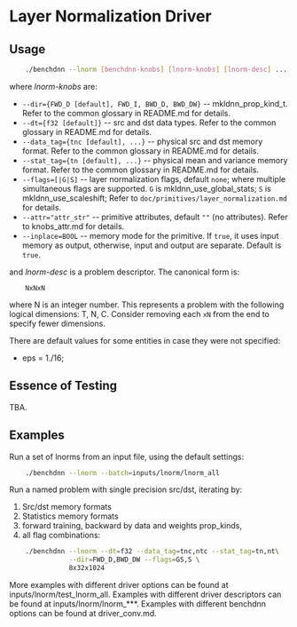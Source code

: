 # Layer Normalization Driver

## Usage
``` sh
    ./benchdnn --lnorm [benchdnn-knobs] [lnorm-knobs] [lnorm-desc] ...
```

where *lnorm-knobs* are:

 - `--dir={FWD_D [default], FWD_I, BWD_D, BWD_DW}` -- mkldnn_prop_kind_t.
            Refer to the common glossary in README.md for details.
 - `--dt={f32 [default]}` -- src and dst data types.
            Refer to the common glossary in README.md for details.
 - `--data_tag={tnc [default], ...}` -- physical src and dst memory format.
            Refer to the common glossary in README.md for details.
 - `--stat_tag={tn [default], ...}` -- physical mean and variance memory format.
            Refer to the common glossary in README.md for details.
 - `--flags=[|G|S]` -- layer normalization flags, default `none`; where
            multiple simultaneous flags are supported.
            `G` is mkldnn_use_global_stats;
            `S` is mkldnn_use_scaleshift;
            Refer to ``doc/primitives/layer_normalization.md`` for details.
 - `--attr="attr_str"` -- primitive attributes, default `""` (no attributes).
            Refer to knobs_attr.md for details.
 - `--inplace=BOOL` -- memory mode for the primitive. If `true`, it uses input
            memory as output, otherwise, input and output are separate.
            Default is `true`.

and *lnorm-desc* is a problem descriptor. The canonical form is:
```
    NxNxN
```
where N is an integer number. This represents a problem with the
following logical dimensions: T, N, C. Consider removing each `xN` from
the end to specify fewer dimensions.

There are default values for some entities in case they were not specified:
 - eps = 1./16;

## Essence of Testing
TBA.


## Examples

Run a set of lnorms from an input file, using the default settings:
``` sh
    ./benchdnn --lnorm --batch=inputs/lnorm/lnorm_all
```

Run a named problem with single precision src/dst, iterating by:
1) Src/dst memory formats
2) Statistics memory formats
3) forward training, backward by data and weights prop_kinds,
4) all flag combinations:
``` sh
    ./benchdnn --lnorm --dt=f32 --data_tag=tnc,ntc --stat_tag=tn,nt\
               --dir=FWD_D,BWD_DW --flags=GS,S \
               8x32x1024
```

More examples with different driver options can be found at
inputs/lnorm/test_lnorm_all. Examples with different driver descriptors can be
found at inputs/lnorm/lnorm_***. Examples with different benchdnn options can be
found at driver_conv.md.
